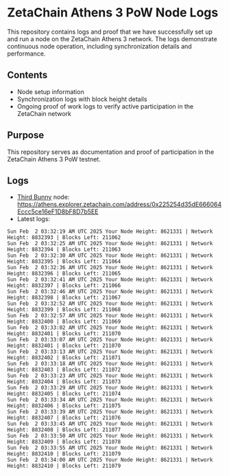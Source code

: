 # ZetaChain Athens 3 PoW Node Logs
This repository contains logs and proof that we have successfully set up and run a node on the ZetaChain Athens 3 network. The logs demonstrate continuous node operation, including synchronization details and performance.

## Contents
- Node setup information
- Synchronization logs with block height details
- Ongoing proof of work logs to verify active participation in the ZetaChain network

## Purpose
This repository serves as documentation and proof of participation in the ZetaChain Athens 3 PoW testnet.

## Logs

- [Third Bunny](https://thirdbunny.xyz/) node: https://athens.explorer.zetachain.com/address/0x225254d35dE666064Eccc5ce16eF1D8bF8D7b5EE
- Latest logs:
```
Sun Feb  2 03:32:19 AM UTC 2025 Your Node Height: 8621331 | Network Height: 8832393 | Blocks Left: 211062
Sun Feb  2 03:32:25 AM UTC 2025 Your Node Height: 8621331 | Network Height: 8832394 | Blocks Left: 211063
Sun Feb  2 03:32:30 AM UTC 2025 Your Node Height: 8621331 | Network Height: 8832395 | Blocks Left: 211064
Sun Feb  2 03:32:36 AM UTC 2025 Your Node Height: 8621331 | Network Height: 8832396 | Blocks Left: 211065
Sun Feb  2 03:32:41 AM UTC 2025 Your Node Height: 8621331 | Network Height: 8832397 | Blocks Left: 211066
Sun Feb  2 03:32:46 AM UTC 2025 Your Node Height: 8621331 | Network Height: 8832398 | Blocks Left: 211067
Sun Feb  2 03:32:52 AM UTC 2025 Your Node Height: 8621331 | Network Height: 8832399 | Blocks Left: 211068
Sun Feb  2 03:32:57 AM UTC 2025 Your Node Height: 8621331 | Network Height: 8832400 | Blocks Left: 211069
Sun Feb  2 03:33:02 AM UTC 2025 Your Node Height: 8621331 | Network Height: 8832401 | Blocks Left: 211070
Sun Feb  2 03:33:07 AM UTC 2025 Your Node Height: 8621331 | Network Height: 8832401 | Blocks Left: 211070
Sun Feb  2 03:33:13 AM UTC 2025 Your Node Height: 8621331 | Network Height: 8832402 | Blocks Left: 211071
Sun Feb  2 03:33:18 AM UTC 2025 Your Node Height: 8621331 | Network Height: 8832403 | Blocks Left: 211072
Sun Feb  2 03:33:23 AM UTC 2025 Your Node Height: 8621331 | Network Height: 8832404 | Blocks Left: 211073
Sun Feb  2 03:33:29 AM UTC 2025 Your Node Height: 8621331 | Network Height: 8832405 | Blocks Left: 211074
Sun Feb  2 03:33:34 AM UTC 2025 Your Node Height: 8621331 | Network Height: 8832406 | Blocks Left: 211075
Sun Feb  2 03:33:39 AM UTC 2025 Your Node Height: 8621331 | Network Height: 8832407 | Blocks Left: 211076
Sun Feb  2 03:33:45 AM UTC 2025 Your Node Height: 8621331 | Network Height: 8832408 | Blocks Left: 211077
Sun Feb  2 03:33:50 AM UTC 2025 Your Node Height: 8621331 | Network Height: 8832409 | Blocks Left: 211078
Sun Feb  2 03:33:55 AM UTC 2025 Your Node Height: 8621331 | Network Height: 8832410 | Blocks Left: 211079
Sun Feb  2 03:34:00 AM UTC 2025 Your Node Height: 8621331 | Network Height: 8832410 | Blocks Left: 211079
```

